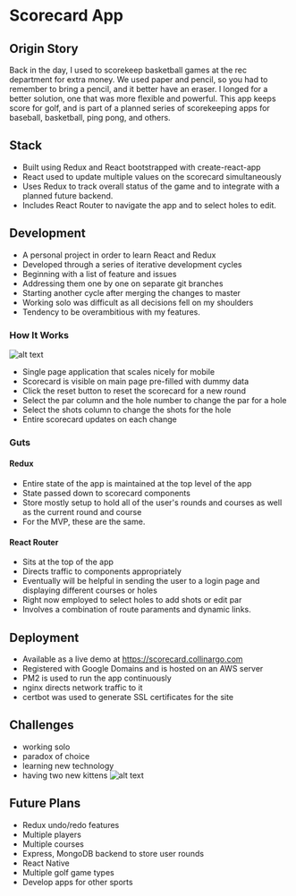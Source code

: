 # Scorecard App
## Origin Story
Back in the day, I used to scorekeep basketball games at the rec department for extra money. We used paper and pencil, so you had to remember to bring a pencil, and it better have an eraser. I longed for a better solution, one that was more flexible and powerful. This app keeps score for golf, and is part of a planned series of scorekeeping apps for baseball, basketball, ping pong, and others.

## Stack
- Built using Redux and React bootstrapped with create-react-app 
- React used to update multiple values on the scorecard simultaneously
- Uses Redux to track overall status of the game and to integrate with a planned future backend. 
- Includes React Router to navigate the app and to select holes to edit.

## Development
- A personal project in order to learn React and Redux
- Developed through a series of iterative development cycles 
- Beginning with a list of feature and issues
- Addressing them one by one on separate git branches
- Starting another cycle after merging the changes to master
- Working solo was difficult as all decisions fell on my shoulders
- Tendency to be overambitious with my features.

### How It Works
![alt text](https://github.com/SCollinA/scorecard/scorecard.png "Sample Screenshot")
- Single page application that scales nicely for mobile
- Scorecard is visible on main page pre-filled with dummy data
- Click the reset button to reset the scorecard for a new round
- Select the par column and the hole number to change the par for a hole
- Select the shots column to change the shots for the hole
- Entire scorecard updates on each change

### Guts
#### Redux
- Entire state of the app is maintained at the top level of the app
- State passed down to scorecard components
- Store mostly setup to hold all of the user's rounds and courses as well as the current round and course
- For the MVP, these are the same.

#### React Router
- Sits at the top of the app
- Directs traffic to components appropriately
- Eventually will be helpful in sending the user to a login page and displaying different courses or holes
- Right now employed to select holes to add shots or edit par
- Involves a combination of route paraments and dynamic links.

## Deployment
- Available as a live demo at https://scorecard.collinargo.com
- Registered with Google Domains and is hosted on an AWS server
- PM2 is used to run the app continuously
- nginx directs network traffic to it
- certbot was used to generate SSL certificates for the site

## Challenges
- working solo
- paradox of choice
- learning new technology
- having two new kittens
![alt text](https://github.com/SCollinA/scorecard/scorecard.png "Sample Screenshot")

## Future Plans
- Redux undo/redo features
- Multiple players
- Multiple courses
- Express, MongoDB backend to store user rounds
- React Native
- Multiple golf game types
- Develop apps for other sports